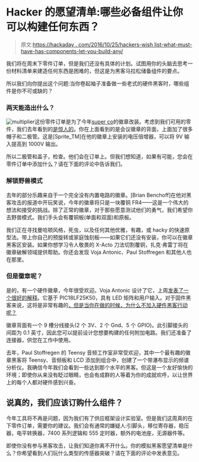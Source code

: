 # Hacker 的愿望清单:哪些必备组件让你可以构建任何东西？

> 原文:[https://hackaday . com/2016/10/25/hackers-wish list-what-must-have-has-components-let-you-build-any/](https://hackaday.com/2016/10/25/hackers-wishlist-what-must-have-components-let-you-build-anything/)

我们将在周末下零件订单，但是我们还没有具体的计划。试图用你的头脑去思考一份材料清单来建造任何东西是困难的，但这是为黑客马拉松储备组件的要点。

所以我们向你提出这个问题:当你卷起袖子准备做一些老式的硬件黑客时，哪些组件是你不可或缺的？

### 两天能造出什么？

![multiplier](../Images/b2b124e73114e7f39c520952729c1031.png)这份零件订单是为了今年[super co](https://hackaday.io/superconference/)的徽章改装。考虑到我们可用的零件，我们去年看到的[是惊人的](http://hackaday.com/2015/12/09/the-best-badges-of-the-supercon/)。你在上面看到的是会议徽章的背面，上面加了很多帽子和二极管。这是[Sprite_TM]在他的徽章上安装的电压倍增器，可以将 9V 输入提高到 1000V 输出。

所以二极管和盖子，检查。他们会在订单上。但我们想知道，如果有可能，您会在零件订单中添加什么？请在下面的评论中告诉我们。

### 解锁野兽模式

去年的部分乐趣来自于一个完全没有内置电路的徽章。[Brian Benchoff]在他对黑客攻击的报道中开玩笑说，今年的徽章将只是一块覆铜 FR4——这是一个伟大的想法和接受的挑战。除了正常的徽章，对于那些愿意测试他们的勇气，我们希望你去野兽模式。我们手头会有覆铜板(单面和双面)和原板。

我们正在寻找曼哈顿风格，死虫，以及任何其他优雅，有趣，或 hacky 的快速原型法。带上你自己的预旋转或家庭蚀刻板——如果它们还没有安装，你可以在徽章黑客区安装。如果你想学习令人敬畏的 X-Acto 刀法切割覆铜，扎克·弗雷丁将在徽章破解领域提供帮助。你还会发现 Voja Antonic、Paul Stoffregen 和其他人也在那里。

### 但是徽章呢？

是的，有一个硬件徽章，今年很受欢迎。Voja Antonic 设计了它，上周[发表了一个很好的解释](https://hackaday.com/2016/10/17/design-and-hacking-drilldown-supercon-badge/)。它基于 PIC18LF25K50，具有 LED 矩阵和用户输入。对于固件黑客来说，这将是非常有趣的[，但是当你在做的时候，为什么不加入硬件黑客行动呢？](https://github.com/Hack-a-Day/2016-Hackaday-SuperConference-Badge-Hacking)

徽章背面有一个 9 槽分线接头(2 个 3V、2 个 Gnd、5 个 GPIO)。此引脚接头的间距为 0.1 英寸，因此您可以提前设计您想要构建的任何附加电路。我们还准备了连接器，供您在工作中使用。

去年，Paul Stoffregen 的 Teensy 音频工作室非常受欢迎，其中一个最有趣的徽章黑客将 Teensy、音频板和 LCD 添加到组合中，创建了一个带瀑布显示的频谱分析仪。我确信今年我们会看到一些达到那个水平的黑客。但这是一个友好愉快的环境；即使你从来没有眨过眼睛，也会有成群的人等着为你的成就欢呼，以让世界上的每个人都对硬件感到兴奋。

## 说真的，我们应该订购什么组件？

今年工具将不再是问题，因为我们有了供应框架设计实验室。但是我们这周真的在下零件订单，需要你的建议。我们会有通常的嫌疑人:引脚头，移位寄存器，稳压器，电平转换器，7400 系列逻辑和 555 定时器，额外的电池座，无源器件等。

即使你没有参与黑客攻击，让我们知道你离不开什么。你的模拟黑客愿望清单是什么？你希望看到人们玩什么类型的传感器突破？请在下面的评论中发表意见。